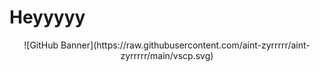 # Heyyyyy
<div style="text-align:center;">
    ![GitHub Banner](https://raw.githubusercontent.com/aint-zyrrrrr/aint-zyrrrrr/main/vscp.svg)
</div>
